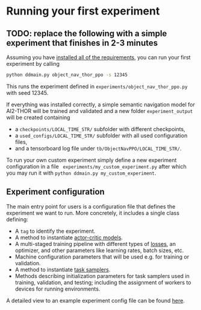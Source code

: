 # Running your first experiment

## TODO: replace the following with a simple experiment that finishes in 2-3 minutes


Assuming you have [installed all of the requirements](/#installation), you can run your first experiment by calling 

```bash
python ddmain.py object_nav_thor_ppo -s 12345
```
This runs the experiment defined in `experiments/object_nav_thor_ppo.py` with seed 12345.

If everything was installed correctly, a simple semantic navigation model for AI2-THOR will be trained and validated and 
a new folder `experiment_output` will be created containing

* a `checkpoints/LOCAL_TIME_STR/` subfolder with different checkpoints,
* a `used_configs/LOCAL_TIME_STR/` subfolder with all used configuration files,
* and a tensorboard log file under `tb/ObjectNavPPO/LOCAL_TIME_STR/`.

To run your own custom experiment simply define a new experiment configuration in a file `
experiments/my_custom_experiment.py` after which you may run it with
`python ddmain.py my_custom_experiment`.

## Experiment configuration

The main entry point for users is a configuration file that defines the experiment we
want to run. More concretely, it includes a single class defining:

* A `tag` to identify the experiment.
* A method to instantiate [actor-critic models](/overview/abstractions#actor-critic-model).
* A multi-staged training pipeline with different types of [losses](/overview/abstractions#actor-critic-loss), an 
optimizer, and other parameters like learning rates, batch sizes, etc. 
* Machine configuration parameters that will be used e.g. for training or validation.
* A method to instantiate [task samplers](/overview/abstractions#task-sampler).
* Methods describing initialization parameters for task samplers used in training, validation, and testing; including
 the assignment of workers to devices for running environments.

A detailed view to an example experiment config file can be found [here](/overview/experiment).
